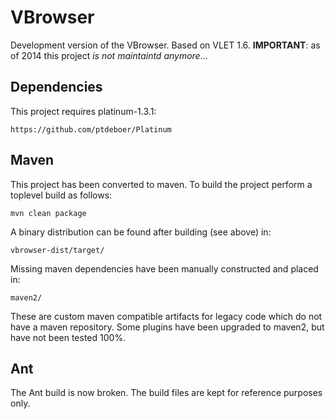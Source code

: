 VBrowser
========

Development version of the VBrowser. 
Based on VLET 1.6.
__IMPORTANT__: as of 2014 this project _is not maintaintd anymore_...

Dependencies
---

This project requires platinum-1.3.1:

    https://github.com/ptdeboer/Platinum

Maven
---

This project has been converted to maven. To build the project perform a toplevel build as follows:

    mvn clean package

A binary distribution can be found after building (see above) in:
    
    vbrowser-dist/target/

Missing maven dependencies have been manually constructed and placed in:
    
    maven2/
    
These are custom maven compatible artifacts for legacy code which do not have a maven repository.
Some plugins have been upgraded to maven2, but have not been tested 100%.


Ant
---
The Ant build is now broken. 
The build files are kept for reference purposes only.


